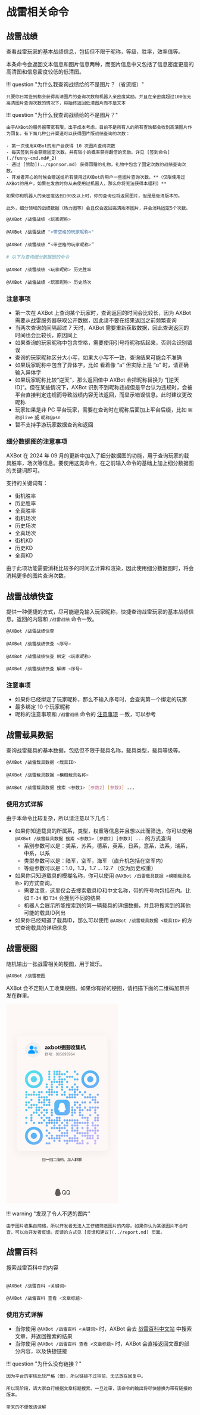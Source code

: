 # 战雷相关命令

## 战雷战绩

查看战雷玩家的基本战绩信息，包括但不限于昵称，等级，胜率，效率值等。

本条命令会返回文本信息和图片信息两种，而图片信息中又包括了信息密度更高的高清图和信息密度较低的低清图。

!!! question "为什么我查询战绩给的不是图片？（省流版）"

    只要你日常签到都会获得高清图片的查询次数和机器人亲密度奖励。并且在亲密度超过100但无高清图片查询次数的情况下，将始终返回低清图片而不是文本

!!! question "为什么我查询战绩给的不是图片？"

    由于AXBot的服务器带宽有限，出于成本考虑，目前不是所有人的所有查询都会收到高清图片作为回复。有下面几种公开渠道可以获得图片版战绩查询的次数：

    - 第一次使用AXBot的用户会获得 10 次图片查询次数
    - 每天签到将会获赠固定次数。并有较小的概率获得翻倍的奖励。详见 [签到命令](./funny-cmd.md#_2)
    - 通过 [赞助](../sponsor.md) 获得回赠的礼物，礼物中包含了固定次数的战绩查询次数。
    - 开发者开心的时候会赠送给所有使用过AXBot的用户一些图片查询次数。**（仅限使用过AXBot的用户，如果在发放时你从未使用过机器人，那么你将无法获得本福利）**

    如果你和机器人的亲密度达到100及以上时，你的查询也将返回图片，但是是低清版本的。

    此外，细分领域的战绩数据（热力图等）会且仅会返回高清版本图片，并会消耗固定5个次数。

```bash title="命令格式"
@AXBot /战雷战绩 <玩家昵称>

@AXBot /战雷战绩 "<带空格的玩家昵称>"

@AXBot /战雷战绩 “<带空格的玩家昵称>”

# 以下为查询细分数据图的命令

@AXBot /战雷战绩 <玩家昵称> 历史胜率

@AXBot /战雷战绩 <玩家昵称> 历史场次
```

### 注意事项

- 第一次在 AXBot 上查询某个玩家时，查询返回的时间会比较长，因为 AXBot 需要从战雷服务器获取公开数据，因此请不要在结果返回之前频繁查询
- 当两次查询的间隔超过 7 天时，AXBot 需要重新获取数据，因此查询返回的时间也会比较长，原因同上
- 如果查询的玩家昵称中包含空格，需要使用引号将昵称括起来，否则会识别错误
- 查询的玩家昵称区分大小写，如果大小写不一致，查询结果可能会不准确
- 如果玩家昵称中包含了异体字，比如 看着像 “a” 但实际上是 “ɑ” 时，请正确输入异体字
- 如果玩家昵称比较“逆天”，那么返回值中 AXBot 会把昵称替换为 “[逆天 ID]”。但在某些情况下，AXBot 识别不到昵称违规但是平台认为违规时，会被平台直接判定违规而导致战绩内容无法返回，而显示错误信息。此时建议更改昵称
- 玩家如果是非 PC 平台玩家，需要在查询时在昵称后面加上平台后缀，比如 `昵称@live` 或 `昵称@psn`
- 暂不支持手游玩家数据查询和返回

### 细分数据图的注意事项

AXBot 在 2024 年 09 月的更新中加入了细分数据图的功能，用于查询玩家的载具胜率，场次等信息。要使用这类命令，在之前输入命令的基础上加上细分数据图的关键词即可。

支持的关键词有：

- 街机胜率
- 历史胜率
- 全真胜率
- 街机场次
- 历史场次
- 全真场次
- 街机KD
- 历史KD
- 全真KD

由于此项功能需要消耗比较多的时间去计算和渲染，因此使用细分数据图时，将会消耗更多的图片查询次数。

## 战雷战绩快查

提供一种便捷的方式，尽可能避免输入玩家昵称，快捷查询战雷玩家的基本战绩信息。返回的内容和 `/战雷战绩` 命令一致。

```bash title="命令格式"
@AXBot /战雷战绩快查

@AXBot /战雷战绩快查 <序号>

@AXBot /战雷战绩快查 绑定 <玩家昵称>

@AXBot /战雷战绩快查 解绑 <序号>

```

### 注意事项

- 如果你已经绑定了玩家昵称，那么不输入序号时，会查询第一个绑定的玩家
- 最多绑定 10 个玩家昵称
- 昵称的注意事项和 `/战雷战绩` 命令的 [注意事项](#_3) 一致，可以参考

## 战雷载具数据

查询战雷载具的基本数据，包括但不限于载具名称，载具类型，载具等级等。

```bash title="命令格式"
@AXBot /战雷载具数据 <载具ID>

@AXBot /战雷载具数据 <模糊载具名称>

@AXBot /战雷载具数据 搜索 <参数1> [参数2] [参数3] ...

```

### 使用方式详解

由于本命令比较复杂，所以请注意以下几点：

- 如果你知道载具的所属系，类型，权重等信息并且想以此而筛选，你可以使用 `@AXBot /战雷载具数据 搜索 <参数1> [参数2] [参数3] ...` 的方式查询
    - 系别参数可以是：美系，苏系，德系，英系，日系，意系，法系，瑞系，中系，以系
    - 类型参数可以是：陆军，空军，海军 （直升机包括在空军内）
    - 等级参数可以是：1.0，1.3，1.7 ... 12.7 （仅为历史权重）
- 如果你只知道载具的模糊名称，你可以使用 `@AXBot /战雷载具数据 <模糊载具名称>` 的方式查询。
    - 需要注意，这里仅会去搜索载具ID和中文名称，带的符号均包括在内。比如 `T-34` 和 `T34` 会搜到不同的结果
    - 机器人会展示所能搜索到的第一辆载具的详细数据，并且将搜索到的其他可能的载具ID列出
- 如果你已经知道了载具ID，那么可以使用 `@AXBot /战雷载具数据 <载具ID>` 的方式查询载具的详细信息

## 战雷梗图

随机输出一张战雷相关的梗图，用于娱乐。

```bash title="命令格式"
@AXBot /战雷梗图
```

AXBot 会不定期人工收集梗图。如果你有好的梗图，请扫描下面的二维码加群并发在群里。

<img src="../../images/axbot_meme_group_qrcode.jpg" width="300">

!!! warning "发现了令人不适的图片"

    由于图片收集自网络，所以开发者无法人工仔细筛选图片的内容。如果你认为某张图片不合时宜，可以向开发者反馈。反馈的方式见 [反馈和建议](../report.md) 页面。

## 战雷百科

搜索战雷百科中的内容

```bash title="命令格式"

@AXBot /战雷百科 <关键词>

@AXBot /战雷百科 查看 <文章标题>
```

### 使用方式详解

- 当你使用 `@AXBot /战雷百科 <关键词>` 时，AXBot 会去 [战雷百科中文站](https://wiki.biligame.com/warthunder/%E9%A6%96%E9%A1%B5) 中搜索文章，并返回搜索的结果
- 当你使用 `@AXBot /战雷百科 查看 <文章标题>` 时，AXBot 会直接返回文章的部分内容，以及快捷链接

!!! question "为什么没有链接？"

    因为平台的审核比较严格（慢），所以链接不过审前，无法放在回复中。
    
    所以现阶段，请大家自行根据文章标题搜索。一旦过审，该命令的输出将尽快替换为带有链接的版本。
    
    带来的不便敬请谅解

